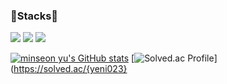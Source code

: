 ### 🚀Stacks🚀

<!--
**yeni023/yeni023** is a ✨ _special_ ✨ repository because its `README.md` (this file) appears on your GitHub profile.

Here are some ideas to get you started:

- 🔭 I’m currently working on ...
- 🌱 I’m currently learning ...
- 👯 I’m looking to collaborate on ...
- 🤔 I’m looking for help with ...
- 💬 Ask me about ...
- 📫 How to reach me: ...
- 😄 Pronouns: ...
- ⚡ Fun fact: ...
-->
<img src="https://img.shields.io/badge/42-000000?style=for-the-badge&logo=42&logoColor=white">
<img src="https://img.shields.io/badge/java-007396?style=for-the-badge&logo=java&logoColor=white">
<img src="https://img.shields.io/badge/github-181717?style=for-the-badge&logo=github&logoColor=white">

[![minseon yu's GitHub stats](https://github-readme-stats.vercel.app/api?username=yeni023)](https://github.com/yeni023/github-readme-stats)
[![Solved.ac Profile](http://mazassumnida.wtf/api/v2/generate_badge?boj={yeni023})](https://solved.ac/{yeni023}
